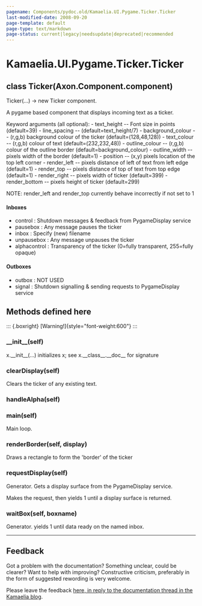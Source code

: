 ```yaml
---
pagename: Components/pydoc.old/Kamaelia.UI.Pygame.Ticker.Ticker
last-modified-date: 2008-09-20
page-template: default
page-type: text/markdown
page-status: current|legacy|needsupdate|deprecated|recommended
---
```

Kamaelia.UI.Pygame.Ticker.Ticker
================================

class Ticker(Axon.Component.component)
--------------------------------------

Ticker(\...) -\> new Ticker component.

A pygame based component that displays incoming text as a ticker.

Keyword arguments (all optional): - text\_height \-- Font size in points
(default=39) - line\_spacing \-- (default=text\_height/7) -
background\_colour \-- (r,g,b) background colour of the ticker
(default=(128,48,128)) - text\_colour \-- (r,g,b) colour of text
(default=(232,232,48)) - outline\_colour \-- (r,g,b) colour of the
outline border (default=background\_colour) - outline\_width \-- pixels
width of the border (default=1) - position \-- (x,y) pixels location of
the top left corner - render\_left \-- pixels distance of left of text
from left edge (default=1) - render\_top \-- pixels distance of top of
text from top edge (default=1) - render\_right \-- pixels width of
ticker (default=399) - render\_bottom \-- pixels height of ticker
(default=299)

NOTE: render\_left and render\_top currently behave incorrectly if not
set to 1

#### Inboxes

-   control : Shutdown messages & feedback from PygameDisplay service
-   pausebox : Any message pauses the ticker
-   inbox : Specify (new) filename
-   unpausebox : Any message unpauses the ticker
-   alphacontrol : Transparency of the ticker (0=fully transparent,
    255=fully opaque)

#### Outboxes

-   outbox : NOT USED
-   signal : Shutdown signalling & sending requests to PygameDisplay
    service

Methods defined here
--------------------

::: {.boxright}
[Warning!]{style="font-weight:600"}
:::

### \_\_init\_\_(self)

x.\_\_init\_\_(\...) initializes x; see x.\_\_class\_\_.\_\_doc\_\_ for
signature

### clearDisplay(self)

Clears the ticker of any existing text.

### handleAlpha(self)

### main(self)

Main loop.

### renderBorder(self, display)

Draws a rectangle to form the \'border\' of the ticker

### requestDisplay(self)

Generator. Gets a display surface from the PygameDisplay service.

Makes the request, then yields 1 until a display surface is returned.

### waitBox(self, boxname)

Generator. yields 1 until data ready on the named inbox.

------------------------------------------------------------------------

Feedback
--------

Got a problem with the documentation? Something unclear, could be
clearer? Want to help with improving? Constructive criticism, preferably
in the form of suggested rewording is very welcome.

Please leave the feedback [here, in reply to the documentation thread in
the Kamaelia
blog](http://kamaelia.sourceforge.net/cgi-bin/blog/blog.cgi?rm=addpostcomment&postid=1131454685).

